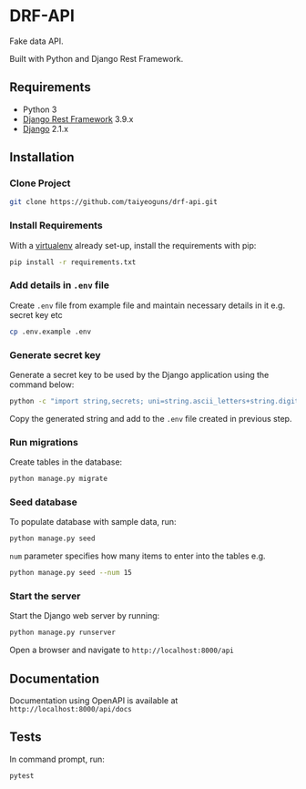 # DRF-API

Fake data API.

Built with Python and Django Rest Framework.

## Requirements

- Python 3
- [Django Rest Framework](https://www.django-rest-framework.org/) 3.9.x
- [Django](https://www.djangoproject.com/) 2.1.x

## Installation

### Clone Project

```sh
git clone https://github.com/taiyeoguns/drf-api.git
```

### Install Requirements

With a [virtualenv](https://virtualenv.pypa.io/) already set-up, install the requirements with pip:

```sh
pip install -r requirements.txt
```

### Add details in `.env` file

Create `.env` file from example file and maintain necessary details in it e.g. secret key etc

```sh
cp .env.example .env
```

### Generate secret key

Generate a secret key to be used by the Django application using the command below:

```sh
python -c "import string,secrets; uni=string.ascii_letters+string.digits+string.punctuation; print(repr(''.join([secrets.choice(uni) for i in range(48)])))"
```

Copy the generated string and add to the `.env` file created in previous step.

### Run migrations

Create tables in the database:

```sh
python manage.py migrate
```

### Seed database

To populate database with sample data, run:

```sh
python manage.py seed
```

`num` parameter specifies how many items to enter into the tables e.g.

```sh
python manage.py seed --num 15
```

### Start the server

Start the Django web server by running:

```sh
python manage.py runserver
```

Open a browser and navigate to `http://localhost:8000/api`

## Documentation

Documentation using OpenAPI is available at `http://localhost:8000/api/docs`

## Tests

In command prompt, run:

```sh
pytest
```

